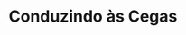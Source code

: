 ---
Numero: 509
title: Conduzindo às Cegas
Autor: Ray Bradbury
Co-autor: 
Ano-de-Publicacao: 2000
Titulo-original: Driving Blind
Tradutor: Alexandra Santos Tavares
Co-tradutor: 
Ano-de-edicao: 1997
alias: Ray-Bradbury
Autor2-alias: 
Tradutor1-alias: Alexandra-Santos-Tavares
Tradutor2-alias: 
Titulo-link: 509-Conduzindo-às-Cegas
Capa: António Pedro
pags: 252
Capa-link: Antonio-Pedro
---